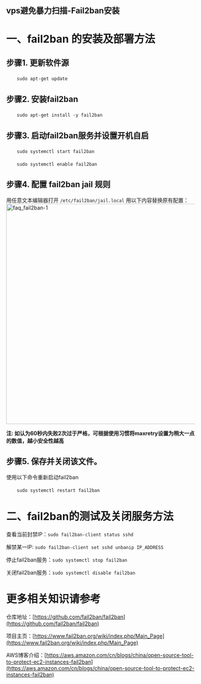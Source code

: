 vps避免暴力扫描-Fail2ban安装
----------------------------
# 一、fail2ban 的安装及部署方法

## 步骤1. 更新软件源

　　`sudo apt-get update`

## 步骤2. 安装fail2ban

　　`sudo apt-get install -y fail2ban`

## 步骤3. 启动fail2ban服务并设置开机自启

　　`sudo systemctl start fail2ban`

　　`sudo systemctl enable fail2ban`

## 步骤4. 配置 fail2ban jail 规则

用任意文本编辑器打开 `/etc/fail2ban/jail.local` 用以下内容替换原有配置：
<img width="587" alt="faq_fail2ban-1" src="https://github.com/user-attachments/assets/ff25e4e0-8aef-47e2-98a3-0317fa1ac7a8">

**注: 如认为60秒内失败2次过于严格，可根据使用习惯将maxretry设置为稍大一点的数值，越小安全性越高**

## 步骤5. 保存并关闭该文件。

使用以下命令重新启动fail2ban

　　`sudo systemctl restart fail2ban`

# 二、fail2ban的测试及关闭服务方法

查看当前封禁IP：`sudo fail2ban-client status sshd`

解禁某一IP: `sudo fail2ban-client set sshd unbanip IP_ADDRESS`

停止fail2ban服务：`sudo systemctl stop fail2ban`

关闭fail2ban服务：`sudo systemctl disable fail2ban`

# 更多相关知识请参考

仓库地址：[https://github.com/fail2ban/fail2ban](https://github.com/fail2ban/fail2ban)

项目主页：[https://www.fail2ban.org/wiki/index.php/Main_Page](https://www.fail2ban.org/wiki/index.php/Main_Page)

AWS博客介绍：[https://aws.amazon.com/cn/blogs/china/open-source-tool-to-protect-ec2-instances-fail2ban](https://aws.amazon.com/cn/blogs/china/open-source-tool-to-protect-ec2-instances-fail2ban)
